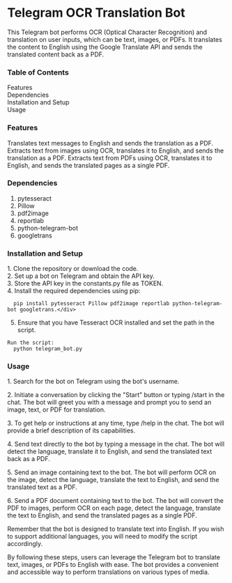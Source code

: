 <h1>Telegram OCR Translation Bot</h1>

This Telegram bot performs OCR (Optical Character Recognition) and translation on user inputs, which can be text, images, or PDFs. It translates the content to English using the Google Translate API and sends the translated content back as a PDF.

<h3>Table of Contents</h3>

<div style="display: flex; flex-direction: column; margin-right: 10px">
  <div><a>Features</a></div>
  <div><a>Dependencies</a></div>
  <div><a>Installation and Setup</a></div>
  <div><a>Usage</a></div>
 </div>
<h3 id="features">Features</h3>

Translates text messages to English and sends the translation as a PDF.
Extracts text from images using OCR, translates it to English, and sends the translation as a PDF.
Extracts text from PDFs using OCR, translates it to English, and sends the translated pages as a single PDF.

<h3 id='deps'>Dependencies</h3>

<ol>
  <li>pytesseract</li>
  <li>Pillow</li>
  <li>pdf2image</li>
  <li>reportlab</li>
  <li>python-telegram-bot</li>
  <li>googletrans</li>
</ol>

<h3 id='install'>Installation and Setup</h3>

<div>
  <div>1. Clone the repository or download the code.</div>
  <div>2. Set up a bot on Telegram and obtain the API key.</div>
  <div>3. Store the API key in the constants.py file as TOKEN.</div>
   <div>4. Install the required dependencies using pip:
     
      pip install pytesseract Pillow pdf2image reportlab python-telegram-bot googletrans.</div>
  
  5. Ensure that you have Tesseract OCR installed and set the path in the script.
      
    Run the script:
      python telegram_bot.py
  </div>
<h3 id='usage'>Usage</h3>

<p>1. Search for the bot on Telegram using the bot's username.</p>
<p>2. Initiate a conversation by clicking the "Start" button or typing /start in the chat. The bot will greet you with a message and prompt you to send an image, text, or PDF for translation.</p>
<p>3. To get help or instructions at any time, type /help in the chat. The bot will provide a brief description of its capabilities.
<p>4. Send text directly to the bot by typing a message in the chat. The bot will detect the language, translate it to English, and send the translated text back as a PDF.</p>
<p>5. Send an image containing text to the bot. The bot will perform OCR on the image, detect the language, translate the text to English, and send the translated text as a PDF.</p>
<p>6. Send a PDF document containing text to the bot. The bot will convert the PDF to images, perform OCR on each page, detect the language, translate the text to English, and send the translated pages as a single PDF.</p>

  Remember that the bot is designed to translate text into English. If you wish to support additional languages, you will need to modify the script accordingly.

By following these steps, users can leverage the Telegram bot to translate text, images, or PDFs to English with ease. The bot provides a convenient and accessible way to perform translations on various types of media.



